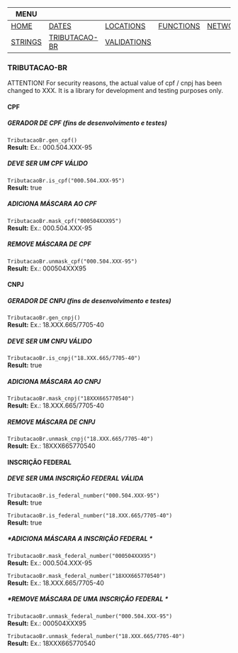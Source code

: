 |MENU||||||
|---  |---  |---  |---  |---  |---  |
| [HOME](https://github.com/maviniciuus/js-helpers/blob/master/README.md) | [DATES](https://github.com/maviniciuus/js-helpers/blob/master/doc/DATES.md)| [LOCATIONS](https://github.com/maviniciuus/js-helpers/blob/master/doc/LOCATIONS.md) | [FUNCTIONS](https://github.com/maviniciuus/js-helpers/blob/master/doc/FUNCTIONS.md) | [NETWORKS](https://github.com/maviniciuus/js-helpers/blob/master/doc/NETWORKS.md) | [NUMBERS](https://github.com/maviniciuus/js-helpers/blob/master/doc/NUMBERS.md) | 
| [STRINGS](https://github.com/maviniciuus/js-helpers/blob/master/doc/STRINGS.md) | [TRIBUTACAO-BR](https://github.com/maviniciuus/js-helpers/blob/master/doc/TRIBUTACAO-BR.md) | [VALIDATIONS](https://github.com/maviniciuus/js-helpers/blob/master/doc/VALIDATIONS.md) | | | |

### TRIBUTACAO-BR
ATTENTION! For security reasons, the actual value of cpf / cnpj has been changed to XXX. It is a library for development and testing purposes only.

#### CPF

##### *GERADOR DE CPF (fins de desenvolvimento e testes)*

`TributacaoBr.gen_cpf()`  
**Result:** Ex.: 000.504.XXX-95  

##### *DEVE SER UM CPF VÁLIDO*

`TributacaoBr.is_cpf("000.504.XXX-95")`  
**Result:** true  
  
##### *ADICIONA MÁSCARA AO CPF*

`TributacaoBr.mask_cpf("000504XXX95")`  
**Result:** Ex.: 000.504.XXX-95  

##### *REMOVE MÁSCARA DE CPF*

`TributacaoBr.unmask_cpf("000.504.XXX-95")`  
**Result:** Ex.: 000504XXX95  

#### CNPJ

##### *GERADOR DE CNPJ (fins de desenvolvimento e testes)*

`TributacaoBr.gen_cnpj()`  
**Result:** Ex.: 18.XXX.665/7705-40  

##### *DEVE SER UM CNPJ VÁLIDO*

`TributacaoBr.is_cnpj("18.XXX.665/7705-40")`  
**Result:** true  

##### *ADICIONA MÁSCARA AO CNPJ*

`TributacaoBr.mask_cnpj("18XXX665770540")`  
**Result:** Ex.: 18.XXX.665/7705-40  

##### *REMOVE MÁSCARA DE CNPJ*

`TributacaoBr.unmask_cnpj("18.XXX.665/7705-40")`  
**Result:** Ex.: 18XXX665770540  

#### INSCRIÇÃO FEDERAL

##### *DEVE SER UMA INSCRIÇÃO FEDERAL VÁLIDA*

`TributacaoBr.is_federal_number("000.504.XXX-95")`  
**Result:** true

`TributacaoBr.is_federal_number("18.XXX.665/7705-40")`  
**Result:** true  

##### *ADICIONA MÁSCARA A INSCRIÇÃO FEDERAL *

`TributacaoBr.mask_federal_number("000504XXX95")`  
**Result:** Ex.: 000.504.XXX-95 

`TributacaoBr.mask_federal_number("18XXX665770540")`  
**Result:** Ex.: 18.XXX.665/7705-40  

##### *REMOVE MÁSCARA DE UMA INSCRIÇÃO FEDERAL *

`TributacaoBr.unmask_federal_number("000.504.XXX-95")`  
**Result:** Ex.: 000504XXX95  

`TributacaoBr.unmask_federal_number("18.XXX.665/7705-40")`  
**Result:** Ex.: 18XXX665770540  

